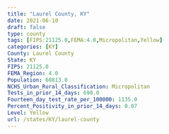 ```yaml
---
title: "Laurel County, KY"
date: 2021-06-10
draft: false
type: county
tags: [FIPS:21125.0,FEMA:4.0,Micropolitan,Yellow]
categories: [KY]
County: Laurel County
State: KY
FIPS: 21125.0
FEMA_Region: 4.0
Population: 60813.0
NCHS_Urban_Rural_Classification: Micropolitan
Tests_in_prior_14_days: 690.0
Fourteen_day_test_rate_per_100000: 1135.0
Percent_Positivity_in_prior_14_days: 0.07
Level: Yellow
url: /states/KY/laurel-county
---
```



